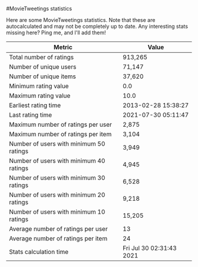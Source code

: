 #MovieTweetings statistics

Here are some MovieTweetings statistics. Note that these are autocalculated and may not be completely up to date. Any interesting stats missing here? Ping me, and I'll add them!

Metric | Value
--- | ---
Total number of ratings                 | 913,265
Number of unique users                  | 71,147
Number of unique items                  | 37,620
Minimum rating value                    | 0.0
Maximum rating value                    | 10.0
Earliest rating time                    | 2013-02-28 15:38:27
Last rating time                        | 2021-07-30 05:11:47
Maximum number of ratings per user      | 2,875
Maximum number of ratings per item      | 3,104
Number of users with minimum 50 ratings | 3,949
Number of users with minimum 40 ratings | 4,945
Number of users with minimum 30 ratings | 6,528
Number of users with minimum 20 ratings | 9,218
Number of users with minimum 10 ratings | 15,205
Average number of ratings per user      | 13
Average number of ratings per item      | 24
Stats calculation time                  | Fri Jul 30 02:31:43 2021

